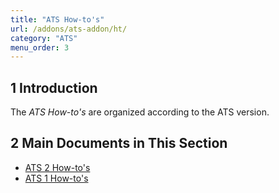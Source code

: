 ```yaml
---
title: "ATS How-to's"
url: /addons/ats-addon/ht/
category: "ATS"
menu_order: 3
---
```


## 1 Introduction

The *ATS How-to's* are organized according to the ATS version.

## 2 Main Documents in This Section

* [ATS 2 How-to's](/addons/ats-addon/ht-two/)
* [ATS 1 How-to's](/addons/ats-addon/ht-one/)

